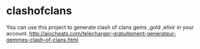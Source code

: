 clashofclans
============

You can use this project to generate clash of clans gems ,gold ,elixir in your account. http://aiocheats.com/telecharger-gratuitement-generateur-gemmes-clash-of-clans.html
